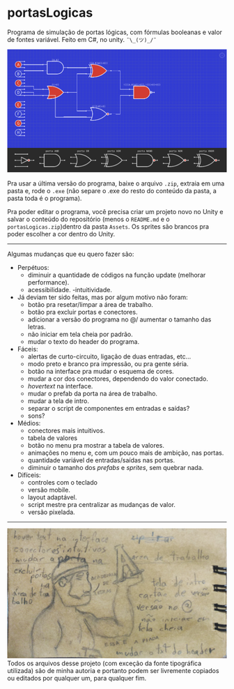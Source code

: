 # portasLogicas
Programa de simulação de portas lógicas, com fórmulas booleanas e valor de fontes variável. Feito em C#, no unity. `¯\_(ツ)_/¯`

![portasLogicas](/img/capa.png)

Pra usar a última versão do programa, baixe o arquivo `.zip`, extraia em uma pasta e, rode o `.exe` (não separe o .exe do resto do conteúdo da pasta, a pasta toda é o programa).

Pra poder editar o programa, você precisa criar um projeto novo no Unity e salvar o conteúdo do repositório (menos o `README.md` e o `portasLogicas.zip`)dentro da pasta `Assets`.
Os sprites são brancos pra poder escolher a cor dentro do Unity.

---
Algumas mudanças que eu quero fazer são:
- Perpétuos:
	- diminuir a quantidade de códigos na função update (melhorar performance).
	- acessibilidade.
	-intuitividade.
- Já deviam ter sido feitas, mas por algum motivo não foram:
	- botão pra resetar/limpar a área de trabalho.
	- botão pra excluir portas e conectores.
	- adicionar a versão do programa no @/ aumentar o tamanho das letras.
	- não iniciar em tela cheia por padrão.
	- mudar o texto do header do programa.
- Fáceis:
	- alertas de curto-circuito, ligação de duas entradas, etc...
	- modo preto e branco pra impressão, ou pra gente séria.
	- botão na interface pra mudar o esquema de cores.
	- mudar a cor dos conectores, dependendo do valor conectado.
	- *hovertext* na interface.
	- mudar o prefab da porta na área de trabalho.
	- mudar a tela de intro.
	- separar o script de componentes em entradas e saídas?
	- sons?
- Médios:
	- conectores mais intuitivos.
	- tabela de valores
	- botão no menu pra mostrar a tabela de valores.
	- animações no menu e, com um pouco mais de ambição, nas portas.
	- quantidade variável de entradas/saídas nas portas.
	- diminuir o tamanho dos *prefabs* e *sprites*, sem quebrar nada.
- Difíceis:
	- controles com o teclado
	- versão mobile.
	- layout adaptável.
	- script mestre pra centralizar as mudanças de valor.
	- versão pixelada.

---
![academia de letras](/img/letras.jpg)
Todos os arquivos desse projeto (com exceção da fonte tipográfica utilizada) são de minha autoria e portanto podem ser livremente copiados ou editados por qualquer um, para qualquer fim.